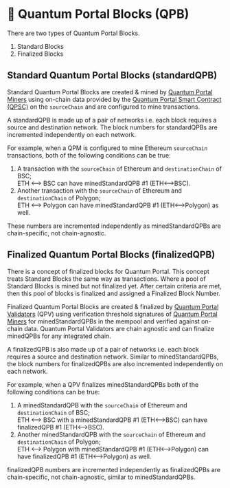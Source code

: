 # 🧱 Quantum Portal Blocks (QPB)

There are two types of Quantum Portal Blocks.&#x20;

1. Standard Blocks
2. Finalized Blocks

## Standard Quantum Portal Blocks (standardQPB)

Standard Quantum Portal Blocks are created & mined by [Quantum Portal Miners](quantum-portal-miner-qpm.md) using on-chain data provided by the [Quantum Portal Smart Contract (QPSC)](quantum-portal-smart-contracts-qpsc.md) on the `sourceChain` and are configured to mine transactions.

A standardQPB is made up of a pair of networks i.e. each block requires a source and destination network. The block numbers for standardQPBs are incremented independently on each network.&#x20;

For example, when a QPM is configured to mine Ethereum `sourceChain` transactions, both of the following conditions can be true:

1. A transaction with the `sourceChain` of Ethereum and `destinationChain` of BSC;\
   ETH <--> BSC can have minedStandardQPB #1 (ETH<-->BSC).&#x20;
2. Another transaction with the `sourceChain` of Ethereum and `destinationChain` of Polygon;\
   ETH <--> Polygon can have minedStandardQPB #1 (ETH<-->Polygon) as well.

These numbers are incremented independently as minedStandardQPBs are chain-specific, not chain-agnostic.

## Finalized Quantum Portal Blocks (finalizedQPB)

There is a concept of finalized blocks for Quantum Portal. This concept treats Standard Blocks the same way as transactions. Where a pool of Standard Blocks is mined but not finalized yet. After certain criteria are met, then this pool of blocks is finalized and assigned a Finalized Block Number.

Finalized Quantum Portal Blocks are created & finalized by [Quantum Portal Validators](quantum-portal-validator-qpv.md) (QPV) using verification threshold signatures of [Quantum Portal Miners](quantum-portal-miner-qpm.md) for minedStandardQPBs in the mempool and verified against on-chain data. Quantum Portal Validators are chain agnostic and can finalize minedQPBs for any integrated chain.

A finalizedQPB is also made up of a pair of networks i.e. each block requires a source and destination network. Similar to minedStandardQPBs, the block numbers for finalizedQPBs are also incremented independently on each network.&#x20;

For example, when a QPV finalizes minedStandardQPBs both of the following conditions can be true:

1. A minedStandardQPB with the `sourceChain` of Ethereum and `destinationChain` of BSC;\
   ETH <--> BSC with a minedStandardQPB #1 (ETH<-->BSC) can have finalizedQPB #1 (ETH<-->BSC).
2. Another minedStandardQPB with the `sourceChain` of Ethereum and `destinationChain` of Polygon;\
   ETH <--> Polygon with minedStandardQPB #1 (ETH<-->Polygon) can have finalizedQPB #1 (ETH<-->Polygon) as well.

finalizedQPB numbers are incremented independently as finalizedQPBs are chain-specific, not chain-agnostic, similar to minedStandardQPBs.
